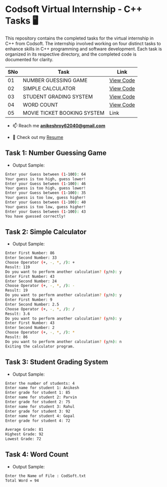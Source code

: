 # Codsoft Virtual Internship - C++ Tasks 🖥️

This repository contains the completed tasks for the virtual internship in C++ from Codsoft. The internship involved working on four distinct tasks to enhance skills in C++ programming and software development. Each task is organized in its respective directory, and the completed code is documented for clarity.

| SNo | Task | Link |
| ----------- | ----------- | ----------- |
| 01 | NUMBER GUESSING GAME | [View Code](https://github.com/Anikeshroy/CodSoft-Task/blob/main/Task%201%20(Number_Guessing_Game)) |
| 02 | SIMPLE CALCULATOR | [View Code](https://github.com/Anikeshroy/CodSoft-Task/blob/main/Task%202%20(Simple_Calculator)) |
| 03 | STUDENT GRADING SYSTEM | [View Code](https://github.com/Anikeshroy/CodSoft-Task/blob/main/Task%203%20(Student_Grading_System)) |
| 04 | WORD COUNT | [View Code](https://github.com/Anikeshroy/CodSoft-Task/blob/main/Task%204%20(Word_Count)) |
| 05 | MOVIE TICKET BOOKING SYSTEM | Link |

- 📫 Reach me **anikeshroy62040@gmail.com**

- 📄 Check out my [Resume](https://resume.io/r/htscIJqIf)


## Task 1: Number Guessing Game
- Output Sample:

```bash
Enter your Guess between (1-100): 64
Your guess is too high, guess lower!
Enter your Guess between (1-100): 46
Your guess is too high, guess lower!
Enter your Guess between (1-100): 35
Your guess is too low, guess higher!
Enter your Guess between (1-100): 40
Your guess is too low, guess higher!
Enter your Guess between (1-100): 43
You have guessed correctly!
```

## Task 2: Simple Calculator
- Output Sample:

```bash
Enter First Number: 86
Enter Second Number: 33
Choose Operator (+, -, *, /): +
Result: 119
Do you want to perform another calculation? (y/n): y
Enter First Number: 43
Enter Second Number: 24
Choose Operator (+, -, *, /): -
Result: 19
Do you want to perform another calculation? (y/n): y
Enter First Number: 9
Enter Second Number: 2.5
Choose Operator (+, -, *, /): /
Result: 3.6
Do you want to perform another calculation? (y/n): y
Enter First Number: 43
Enter Second Number: 2
Choose Operator (+, -, *, /): *
Result: 86
Do you want to perform another calculation? (y/n): n
Exiting the calculator program.
```

## Task 3: Student Grading System
- Output Sample:

```bash
Enter the number of students: 4
Enter name for student 1: Anikesh
Enter grade for student 1: 85
Enter name for student 2: Parvin
Enter grade for student 2: 75
Enter name for student 3: Rahul
Enter grade for student 3: 92
Enter name for student 4: Gopal
Enter grade for student 4: 72

Average Grade: 81
Highest Grade: 92
Lowest Grade: 72
```

## Task 4: Word Count
- Output Sample:

```bash
Enter the Name of File : CodSoft.txt
Total Word = 94
```
